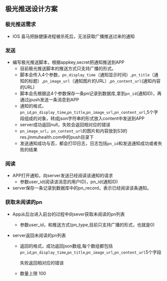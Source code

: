 ## 极光推送设计方案

### 极光推送需求

* IOS 喜马把脉健康进程被杀死后，无法获取广播推送过来的通知

### 发送

* 编写极光推送脚本，根据appkey,secret把通知推送到APP
  * 目前极光推送脚本的推送方式只支持广播的形式。
  * 脚本会传入4个参数，`pn_display_time`（通知显示时间）,`pn_title`（通知的标题）,`pn_image_url`（通知图片的URL）,`pn_content_url`(通知内容的URL)
  * 脚本会先根据这4个参数保存一条pn记录到数据库,拿到`pn_id`(通知ID)，再通过jpush发送一条消息到APP
  * 通知的格式，`pn_id`,`pn_display_time`,`pn_title`,`pn_image_url`,`pn_content_url`,5个字段组成的对象，转成json字符串的形式放入content中发送到APP
  * server成功返回null，失败会返回相对应的错误
  * `pn_image_url`，`pn_content_url`的图片和内容放到S3的res.jinmuhealth.com中的push目录下
  * 发送通知成功与否，都会打印日志，日志包括`pn_id`和发送通知成功或者失败的结果

### 阅读

* APP打开通知，向server发送已经阅读该通知的请求
  * 参数user_id(阅读该消息的用户ID)，pn_id(通知ID)
* server保存一条记录到数据库中的pn_record，表示已经阅读该条通知。

### 获取未阅读的pn

* App从后台进入前台的过程中向sever获取未阅读的pn列表

  * 参数user_id，和推送方式(pn_type,目前只支持广播的形式，也就是0)

* server返回未阅读的pn列表

  * 返回的格式，成功返回json数组,每个数组都包括`pn_id`,`pn_display_time`,`pn_title`,`pn_image_url`,`pn_content_url`5个字段

    失败返回相对应的错误
  * 数量上限 100  

  

